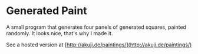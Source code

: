 # Generated Paint 
A small program that generates four panels of generated squares, painted randomly. It looks nice, that's why I made it.

See a hosted version at [http://akuji.de/paintings/](http://akuji.de/paintings/)
